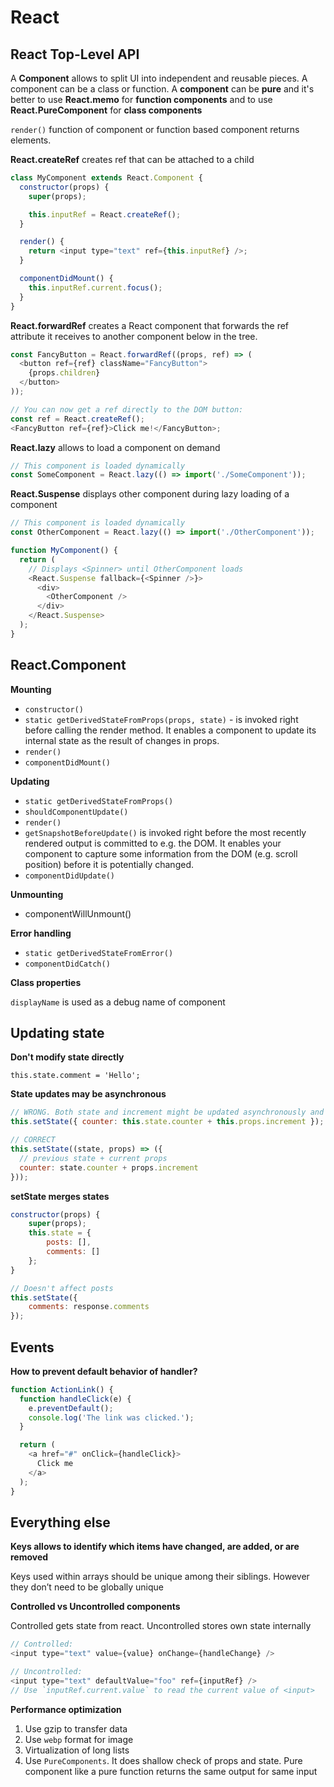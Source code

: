 # React

## React Top-Level API

A **Component** allows to split UI into independent and reusable pieces. A component can be a class or function. A **component** can be **pure** and it's better to use **React.memo** for **function components** and to use **React.PureComponent** for **class components**

`render()` function of component or function based component returns elements.

**React.createRef** creates ref that can be attached to a child

```js
class MyComponent extends React.Component {
  constructor(props) {
    super(props);

    this.inputRef = React.createRef();
  }

  render() {
    return <input type="text" ref={this.inputRef} />;
  }

  componentDidMount() {
    this.inputRef.current.focus();
  }
}
```

**React.forwardRef** creates a React component that forwards the ref attribute it receives to another component below in the tree.

```js
const FancyButton = React.forwardRef((props, ref) => (
  <button ref={ref} className="FancyButton">
    {props.children}
  </button>
));

// You can now get a ref directly to the DOM button:
const ref = React.createRef();
<FancyButton ref={ref}>Click me!</FancyButton>;
```

**React.lazy** allows to load a component on demand

```js
// This component is loaded dynamically
const SomeComponent = React.lazy(() => import('./SomeComponent'));
```

**React.Suspense** displays other component during lazy loading of a component

```js
// This component is loaded dynamically
const OtherComponent = React.lazy(() => import('./OtherComponent'));

function MyComponent() {
  return (
    // Displays <Spinner> until OtherComponent loads
    <React.Suspense fallback={<Spinner />}>
      <div>
        <OtherComponent />
      </div>
    </React.Suspense>
  );
}
```

## React.Component

**Mounting**

- `constructor()`
- `static getDerivedStateFromProps(props, state)` - is invoked right before calling the render method. It enables a component to update its internal state as the result of changes in props.
- `render()`
- `componentDidMount()`

**Updating**

- `static getDerivedStateFromProps()`
- `shouldComponentUpdate()`
- `render()`
- `getSnapshotBeforeUpdate()` is invoked right before the most recently rendered output is committed to e.g. the DOM. It enables your component to capture some information from the DOM (e.g. scroll position) before it is potentially changed. 
- `componentDidUpdate()`

**Unmounting**

- componentWillUnmount()

**Error handling**

- `static getDerivedStateFromError()`
- `componentDidCatch()`

**Class properties**

`displayName` is used as a debug name of component


## Updating state

**Don't modify state directly**

`this.state.comment = 'Hello';`

**State updates may be asynchronous**

```js
// WRONG. Both state and increment might be updated asynchronously and it can lead to a fail, because react may batch 2 updates
this.setState({ counter: this.state.counter + this.props.increment });

// CORRECT
this.setState((state, props) => ({
  // previous state + current props
  counter: state.counter + props.increment
}));
```

**setState merges states**

```js
constructor(props) {
    super(props);
    this.state = {
        posts: [],
        comments: []
    };
}

// Doesn't affect posts
this.setState({
    comments: response.comments
});
```

## Events

**How to prevent default behavior of handler?**

```js
function ActionLink() {
  function handleClick(e) {
    e.preventDefault();
    console.log('The link was clicked.');
  }

  return (
    <a href="#" onClick={handleClick}>
      Click me
    </a>
  );
}
```

## Everything else

**Keys allows to identify which items have changed, are added, or are removed**

Keys used within arrays should be unique among their siblings. However they don’t need to be globally unique

**Controlled vs Uncontrolled components**

Controlled gets state from react. Uncontrolled stores own state internally

```js
// Controlled:
<input type="text" value={value} onChange={handleChange} />

// Uncontrolled:
<input type="text" defaultValue="foo" ref={inputRef} />
// Use `inputRef.current.value` to read the current value of <input>
```

**Performance optimization**

1. Use gzip to transfer data
1. Use `webp` format for image
1. Virtualization of long lists
1. Use `PureComponents`. It does shallow check of props and state. Pure component like a pure function returns the same output for same input
